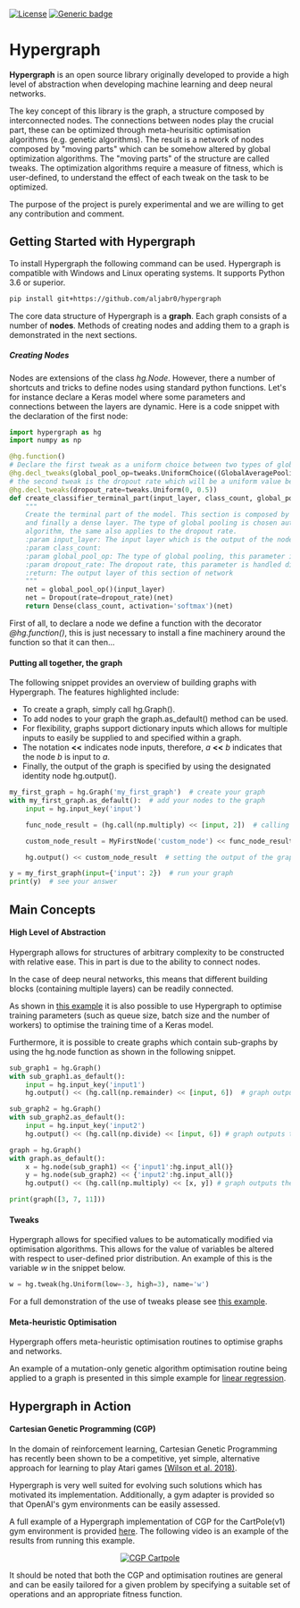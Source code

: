 [![License](https://img.shields.io/badge/License-Apache%202.0-blue.svg)](https://opensource.org/licenses/Apache-2.0)
[![Generic badge](https://img.shields.io/badge/Python-3.6|3.7-yellow.svg)](https://www.python.org/)


# Hypergraph #

__Hypergraph__ is an open source library originally developed to provide a high level of abstraction when developing machine learning and deep neural networks.

The key concept of this library is the graph, a structure composed by interconnected nodes.
The connections between nodes play the crucial part, these can be optimized through meta-heurisitic optimisation algorithms (e.g. genetic algorithms).
The result is a network of nodes composed by "moving parts" which can be somehow altered by global optimization algorithms.
The "moving parts" of the structure are called tweaks. The optimization algorithms require a measure of
fitness, which is user-defined, to understand the effect of each tweak on the task to be optimized.

The purpose of the project is purely experimental and we are willing to get any contribution and comment. 

## Getting Started  with Hypergraph
To install Hypergraph the following command can be used. Hypergraph is 
compatible with Windows and Linux operating systems. It supports Python 3.6 or superior.

```bash
pip install git+https://github.com/aljabr0/hypergraph
```

The core data structure of Hypergraph is a __graph__. Each graph consists of a number of 
__nodes__. Methods of creating nodes and adding them to a graph is demonstrated in the next sections. 

##### Creating Nodes
Nodes are extensions of the class *hg.Node*. However, there a number of shortcuts and tricks to define nodes using
standard python functions. Let's for instance declare a Keras model where some parameters and connections
between the layers are dynamic.
Here is a code snippet with the declaration of the first node:
```python
import hypergraph as hg
import numpy as np

@hg.function()
# Declare the first tweak as a uniform choice between two types of global pooling
@hg.decl_tweaks(global_pool_op=tweaks.UniformChoice((GlobalAveragePooling2D, GlobalMaxPooling2D)))
# the second tweak is the dropout rate which will be a uniform value between 0 and 0.5
@hg.decl_tweaks(dropout_rate=tweaks.Uniform(0, 0.5))
def create_classifier_terminal_part(input_layer, class_count, global_pool_op, dropout_rate):
    """
    Create the terminal part of the model. This section is composed by a global pooling layer followed by a dropout
    and finally a dense layer. The type of global pooling is chosen automatically by the hyper-parameters optimization
    algorithm, the same also applies to the dropout rate.
    :param input_layer: The input layer which is the output of the node connected right on the top of this
    :param class_count:
    :param global_pool_op: The type of global pooling, this parameter is handled directly by hypergraph
    :param dropout_rate: The dropout rate, this parameter is handled directly by hypergraph
    :return: The output layer of this section of network
    """
    net = global_pool_op()(input_layer)
    net = Dropout(rate=dropout_rate)(net)
    return Dense(class_count, activation='softmax')(net)
```
First of all, to declare a node we define a function with the decorator *@hg.function()*, this is just necessary
to install a fine machinery around the function so that it can then... 




#### Putting all together, the graph
The following snippet provides an overview of building graphs with Hypergraph.
The features highlighted include:
- To create a graph, simply call hg.Graph().
- To add nodes to your graph the graph.as_default() method can be used. 
- For flexibility, graphs support dictionary inputs which allows for
multiple inputs to easily be supplied to and specified within a graph.
- The notation __<<__ indicates node inputs, therefore, _a_ __<<__ _b_ indicates
that the node _b_ is input to _a_. 
- Finally, the output of the graph is specified by using the designated
identity node hg.output(). 

```python
my_first_graph = hg.Graph('my_first_graph')  # create your graph
with my_first_graph.as_default():  # add your nodes to the graph
    input = hg.input_key('input')

    func_node_result = (hg.call(np.multiply) << [input, 2])  # calling an existing function to create a node

    custom_node_result = MyFirstNode('custom_node') << func_node_result # Calling the custom built function

    hg.output() << custom_node_result  # setting the output of the graph

y = my_first_graph(input={'input': 2})  # run your graph
print(y)  # see your answer
```

## Main Concepts

#### High Level of Abstraction

Hypergraph allows for structures of arbitrary complexity to be constructed with 
relative ease. This in part is due to the ability to connect nodes.
 
 In the case of deep neural networks, this means that
different building blocks (containing multiple layers) can be readily connected. 

As shown in [this example](examples/keras_exec_opt1.py) it is also possible 
to use Hypergraph to optimise training parameters (such as queue size, batch size and the number of workers) 
to optimise the training time of a Keras model. 

Furthermore, it is possible to create graphs which contain sub-graphs by using the hg.node function as shown in the following snippet.

```python
sub_graph1 = hg.Graph()
with sub_graph1.as_default():
    input = hg.input_key('input1')
    hg.output() << (hg.call(np.remainder) << [input, 6])  # graph outputs the remainder of the inputs when divided by 6

sub_graph2 = hg.Graph()
with sub_graph2.as_default():
    input = hg.input_key('input2')
    hg.output() << (hg.call(np.divide) << [input, 6]) # graph outputs the value of the inputs divided by 6

graph = hg.Graph()
with graph.as_default():
    x = hg.node(sub_graph1) << {'input1':hg.input_all()}
    y = hg.node(sub_graph2) << {'input2':hg.input_all()}
    hg.output() << (hg.call(np.multiply) << [x, y]) # graph outputs the product of the two sub_graphs

print(graph([3, 7, 11]))
```

#### Tweaks
Hypergraph allows for specified values to be automatically modified
via optimisation algorithms. This allows for the value of variables be altered with respect to
user-defined prior distribution. An example of this is the variable _w_ in the snippet below. 
```python
w = hg.tweak(hg.Uniform(low=-3, high=3), name='w')
```
For a full demonstration of the use of tweaks please see [this example](examples/linear_regr1.py).

#### Meta-heuristic Optimisation
Hypergraph offers meta-heuristic optimisation routines to optimise graphs and
networks.

An example of a mutation-only genetic algorithm optimisation routine being applied to a graph
is presented in this simple example for [linear regression](examples/linear_regr1.py).

## Hypergraph in Action
#### Cartesian Genetic Programming (CGP)
In the domain of reinforcement learning, Cartesian Genetic Programming has recently been shown to be a 
competitive, yet simple, alternative approach for learning to play Atari games
[(Wilson et al. 2018)](https://arxiv.org/pdf/1806.05695.pdf). 

Hypergraph is very well suited for evolving such solutions which has motivated its implementation.
Additionally, a gym adapter is provided so that OpenAI's gym environments can be easily assessed.


A full example of a Hypergraph implementation of CGP for the CartPole(v1) gym environment is 
provided [here](examples/cgp-gym1.py). The following video is an example of the results from running this example.

<div align="center">
  <a href="https://www.youtube.com/watch?v=gwb_iDRgi28"><img src="https://img.youtube.com/vi/gwb_iDRgi28/0.jpg" alt="CGP Cartpole"></a>
</div>

It should be noted that both the CGP and optimisation routines are general and can be easily tailored for
a given problem by specifying a suitable set of operations and an appropriate fitness function.